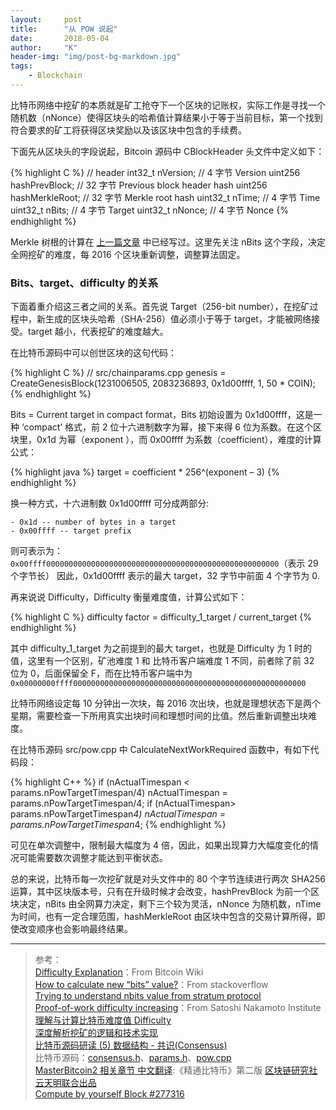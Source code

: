 ```yaml
---
layout:     post
title:      "从 POW 说起"
date:       2018-05-04
author:     "K"
header-img: "img/post-bg-markdown.jpg"
tags:
    - Blockchain
---
```


比特币网络中挖矿的本质就是矿工抢夺下一个区块的记账权，实际工作是寻找一个随机数（nNonce）使得区块头的哈希值计算结果小于等于当前目标，第一个找到符合要求的矿工将获得区块奖励以及该区块中包含的手续费。

下面先从区块头的字段说起，Bitcoin 源码中 CBlockHeader 头文件中定义如下：

{% highlight C %}
// header
int32_t nVersion;           // 4 字节  Version
uint256 hashPrevBlock;      // 32 字节 Previous block header hash
uint256 hashMerkleRoot;     // 32 字节 Merkle root hash
uint32_t nTime;             // 4 字节  Time
uint32_t nBits;             // 4 字节  Target
uint32_t nNonce;            // 4 字节  Nonce
{% endhighlight %}

Merkle 树根的计算在 [上一篇文章](https://kangfeihk.com/2018/04/16/Merkle-Tree/) 中已经写过。这里先关注 nBits 这个字段，决定全网挖矿的难度，每 2016 个区块重新调整，调整算法固定。

### Bits、target、difficulty 的关系

下面着重介绍这三者之间的关系。首先说 Target（256-bit number），在挖矿过程中，新生成的区块头哈希（SHA-256）值必须小于等于 target，才能被网络接受。target 越小，代表挖矿的难度越大。

在比特币源码中可以创世区块的这句代码：

{% highlight C %}
// src/chainparams.cpp
genesis = CreateGenesisBlock(1231006505, 2083236893, 0x1d00ffff, 1, 50 * COIN);
{% endhighlight %}

Bits = Current target in compact format，Bits 初始设置为 0x1d00ffff，这是一种 ‘compact’ 格式，前 2 位十六进制数字为幂，接下来得 6 位为系数。在这个区块里，0x1d 为幂（exponent ），而 0x00ffff 为系数（coefficient），难度的计算公式：

{% highlight java %}
target = coefficient * 256^(exponent – 3)
{% endhighlight %}

换一种方式，十六进制数 0x1d00ffff 可分成两部分:

```
- 0x1d -- number of bytes in a target
- 0x00ffff -- target prefix
```

则可表示为：`0x00ffff0000000000000000000000000000000000000000000000000000`（表示 29 个字节长）
因此，0x1d00ffff 表示的最大 target，32 字节中前面 4 个字节为 0.

再来说说 Difficulty，Difficulty 衡量难度值，计算公式如下：

{% highlight C %}
difficulty factor = difficulty_1_target / current_target
{% endhighlight %}

其中 difficulty_1_target 为之前提到的最大 target，也就是 Difficulty 为 1 时的值，这里有一个区别，矿池难度 1 和 比特币客户端难度 1 不同，前者除了前 32 位为 0，后面保留全 F，而在比特币客户端中为 `0x00000000ffff0000000000000000000000000000000000000000000000000000`

比特币网络设定每 10 分钟出一次块，每 2016 次出块，也就是理想状态下是两个星期，需要检查一下所用真实出块时间和理想时间的比值。然后重新调整出块难度。

在比特币源码 src/pow.cpp 中 CalculateNextWorkRequired 函数中，有如下代码段：

{% highlight C++ %}
if (nActualTimespan < params.nPowTargetTimespan/4)
    nActualTimespan = params.nPowTargetTimespan/4;
if (nActualTimespan> params.nPowTargetTimespan*4)
    nActualTimespan = params.nPowTargetTimespan*4;
{% endhighlight %}

可见在单次调整中，限制最大幅度为 4 倍，因此，如果出现算力大幅度变化的情况可能需要数次调整才能达到平衡状态。

总的来说，比特币每一次挖矿就是对头文件中的 80 个字节连续进行两次 SHA256 运算，其中区块版本号，只有在升级时候才会改变，hashPrevBlock 为前一个区块决定，nBits 由全网算力决定，剩下三个较为灵活，nNonce 为随机数，nTime 为时间，也有一定合理范围，hashMerkleRoot 由区块中包含的交易计算所得，即使改变顺序也会影响最终结果。

--------

> 参考：<br>
> [Difficulty Explanation](https://en.bitcoin.it/wiki/Difficulty)：From Bitcoin Wiki <br>
> [How to calculate new “bits” value?](https://bitcoin.stackexchange.com/questions/2924/how-to-calculate-new-bits-value)：From stackoverflow <br>
> [Trying to understand nbits value from stratum protocol](https://stackoverflow.com/questions/22059359/trying-to-understand-nbits-value-from-stratum-protocol) <br>
> [Proof-of-work difficulty increasing](http://satoshi.nakamotoinstitute.org/posts/bitcointalk/43/#selection-5.0-5.35)：From Satoshi Nakamoto Institute <br>
> [理解与计算比特币难度值 Difficulty](https://yushuangqi.com/blog/2017/understand-bitcoin-difficulty.html) <br>
> [深度解析挖矿的逻辑和技术实现](https://bitcointalk.org/index.php?topic=3117000.0) <br>
> [比特币源码研读 (5) 数据结构 - 共识(Consensus)](https://www.jianshu.com/p/e6ce821fe0a9) <br>
> 比特币源码：[consensus.h](https://github.com/bitcoin/bitcoin/blob/master/src/consensus/consensus.h)、[params.h](https://github.com/bitcoin/bitcoin/blob/master/src/consensus/params.h)、[pow.cpp](https://github.com/bitcoin/bitcoin/blob/master/src/pow.cpp) <br>
> [MasterBitcoin2 相关章节 中文翻译](https://github.com/tianmingyun/MasterBitcoin2CN/blob/master/ch10.md):《精通比特币》第二版 [区块链研究社云天明联合出品](https://github.com/tianmingyun/MasterBitcoin2CN) <br>
> [Compute by yourself Block #277316](https://blockchain.info/block/0000000000000001b6b9a13b095e96db41c4a928b97ef2d944a9b31b2cc7bdc4) <br>